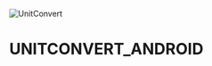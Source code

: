 ![UnitConvert](https://github.com/Tejas9523/UNITCONVERT_ANDROID/assets/112255875/9c7b8f92-c7a1-4483-ab9f-dd42022b9cac)
# UNITCONVERT_ANDROID
